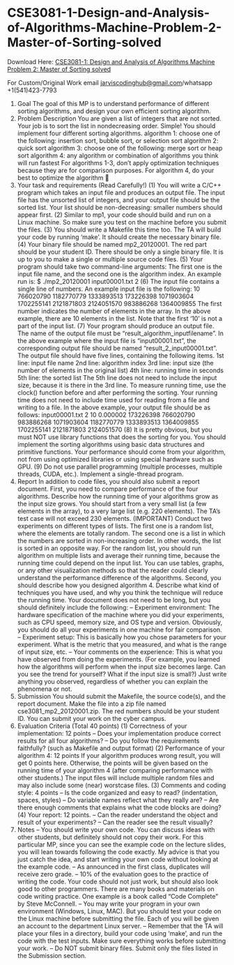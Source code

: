 # CSE3081-1-Design-and-Analysis-of-Algorithms-Machine-Problem-2-Master-of-Sorting-solved

Download Here: [CSE3081-1: Design and Analysis of Algorithms Machine Problem 2: Master of Sorting solved](https://jarviscodinghub.com/assignment/cse3081-1-design-and-analysis-of-algorithms-machine-problem-2-master-of-sorting-solved/)

For Custom/Original Work email jarviscodinghub@gmail.com/whatsapp +1(541)423-7793
1. Goal
The goal of this MP is to understand performance of different sorting algorithms, and design your own efficient sorting algorithm.
2. Problem Description
You are given a list of integers that are not sorted. Your job is to sort the list in nondecreasing order. Simple!
You should implement four different sorting algorithms.
algorithm 1: choose one of the following: insertion sort, bubble sort, or selection sort algorithm 2: quick sort algorithm 3: choose one of the following: merge sort or heap sort algorithm 4: any algorithm or combination of algorithms you think will run fastest
For algorithms 1-3, don’t apply optimization techniques because they are for comparison purposes. For algorithm 4, do your best to optimize the algorithm 🙂
3. Your task and requirements (Read Carefully!)
(1) You will write a C/C++ program which takes an input file and produces an output file. The input file has the unsorted list of integers, and your output file should be the sorted list. Your list should be non-decreasing: smaller numbers should appear first.
(2) Similar to mp1, your code should build and run on a Linux machine. So make sure you test on the machine before you submit the files.
(3) You should write a Makefile this time too. The TA will build your code by running ‘make’. It should create the necessary binary file.
(4) Your binary file should be named mp2_20120001. The red part should be your student ID. There should be only a single binary file. It is up to you to make a single or multiple source code files.
(5) Your program should take two command-line arguments: The first one is the input file name, and the second one is the algorithm index. An example run is:
$ ./mp2_20120001 input00001.txt 2
(6) The input file contains a single line of numbers. An example input file is the following:
10 766020790 1182770779 1333893513 173226398 1071903604 1702255141 2121871803 2124051570 983886268 1364009855
The first number indicates the number of elements in the array. In the above example, there are 10 elements in the list. Note that the first ‘10’ is not a part of the input list.
(7) Your program should produce an output file. The name of the output file must be “result_algorithm_inputfilename”. In the above example where the input file is “input00001.txt”, the corresponding output file should be named “result_2_input00001.txt”. The output file should have five lines, containing the following items.
1st line: input file name 2nd line: algorithm index 3rd line: input size (the number of elements in the original list) 4th line: running time in seconds 5th line: the sorted list
The 5th line does not need to include the input size, because it is there in the 3rd line.
To measure running time, use the clock() function before and after performing the sorting. Your running time does not need to include time used for reading from a file and writing to a file.
In the above example, your output file should be as follows:
input00001.txt 2 10 0.000002 173226398 766020790 983886268 1071903604 1182770779 1333893513 1364009855 1702255141 2121871803 2124051570
(8) It is pretty obvious, but you must NOT use library functions that does the sorting for you. You should implement the sorting algorithms using basic data structures and primitive functions. Your performance should come from your algorithm, not from using optimized libraries or using special hardware such as GPU.
(9) Do not use parallel programming (multiple processes, multiple threads, CUDA, etc.). Implement a single-thread program.
4. Report
In addition to code files, you should also submit a report document.
First, you need to compare performance of the four algorithms. Describe how the running time of your algorithms grow as the input size grows.
You should start from a very small list (a few elements in the array), to a very large list (e.g. 220 elements). The TA’s test case will not exceed 230 elements.
(IMPORTANT) Conduct two experiments on different types of lists. The first one is a random list, where the elements are totally random. The second one is a list in which the numbers are sorted in non-increasing order. In other words, the list is sorted in an opposite way.
For the random list, you should run algorithm on multiple lists and average their running time, because the running time could depend on the input list.
You can use tables, graphs, or any other visualization methods so that the reader could clearly understand the performance difference of the algorithms.
Second, you should describe how you designed algorithm 4. Describe what kind of techniques you have used, and why you think the technique will reduce the running time.
Your document does not need to be long, but you should definitely include the following:
– Experiment environment: The hardware specification of the machine where you did your experiments, such as CPU speed, memory size, and OS type and version. Obviously, you should do all your experiments in one machine for fair comparison.
– Experiment setup: This is basically how you chose parameters for your experiment. What is the metric that you measured, and what is the range of input size, etc.
– Your comments on the experience: This is what you have observed from doing the experiments. (For example, you learned how the algorithms will perform when the input size becomes large. Can you see the trend for yourself? What if the input size is small?) Just write anything you observed, regardless of whether you can explain the phenomena or not.
5. Submission
You should submit the Makefile, the source code(s), and the report document. Make the file into a zip file named cse3081_mp2_20120001.zip. The red numbers should be your student ID. You can submit your work on the cyber campus.
6. Evaluation Criteria (Total 40 points)
(1) Correctness of your implementation: 12 points
– Does your implementation produce correct results for all four algorithms? – Do you follow the requirements faithfully? (such as Makefile and output format)
(2) Performance of your algorithm 4: 12 points
If your algorithm produces wrong result, you will get 0 points here. Otherwise, the points will be given based on the running time of your algorithm 4 (after comparing performance with other students.)
The input files will include multiple random files and may also include some (near) worstcase files.
(3) Comments and coding style: 4 points
– Is the code organized and easy to read? (indentation, spaces, styles) – Do variable names reflect what they really are? – Are there enough comments that explains what the code blocks are doing?
(4) Your report: 12 points.
– Can the reader understand the object and result of your experiments? – Can the reader see the result visually?
7. Notes
– You should write your own code. You can discuss ideas with other students, but definitely should not copy their work. For this particular MP, since you can see the example code on the lecture slides, you will lean towards following the code exactly. My advice is that you just catch the idea, and start writing your own code without looking at the example code.
– As announced in the first class, duplicates will receive zero grade.
– 10% of the evaluation goes to the practice of writing the code. Your code should not just work, but should also look good to other programmers. There are many books and materials on code writing practice. One example is a book called “Code Complete” by Steve McConnell.
– You may write your program in your own environment (Windows, Linux, MAC). But you should test your code on the Linux machine before submitting the file. Each of you will be given an account to the department Linux server.
– Remember that the TA will place your files in a directory, build your code using ‘make’, and run the code with the test inputs. Make sure everything works before submitting your work.
– Do NOT submit binary files. Submit only the files listed in the Submission section.
